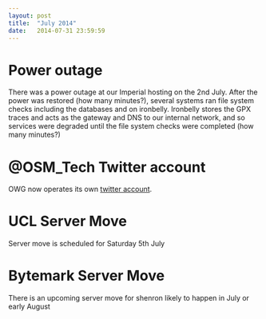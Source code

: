```yaml
---
layout: post
title:  "July 2014"
date:   2014-07-31 23:59:59
---
```


# Power outage

There was a power outage at our Imperial hosting on the 2nd July. After the power was restored (how many minutes?), several systems ran file system checks including the databases and on ironbelly. Ironbelly stores the GPX traces and acts as the gateway and DNS to our internal network, and so services were degraded until the file system checks were completed (how many minutes?)

# @OSM_Tech Twitter account

OWG now operates its own [twitter account](https://twitter.com/osm_tech).

# UCL Server Move

Server move is scheduled for Saturday 5th July

# Bytemark Server Move

There is an upcoming server move for shenron likely to happen in July or early August
